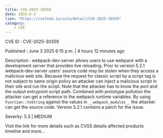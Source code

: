 ```yaml
---
title: CVE-2025-30359
date: 2025-6-3
lien: "https://cvefeed.io/vuln/detail/CVE-2025-30359"
category:
    - CVE
---
```


CVE ID : CVE-2025-30359

Published :  June 3
2025
6:15 p.m. | 4 hours
12 minutes ago

Description : webpack-dev-server allows users to use webpack with a development server that provides live reloading. Prior to version 5.2.1
webpack-dev-server users' source code may be stolen when they access a malicious web site. Because the request for classic script by a script tag is not subject to same origin policy
an attacker can inject a malicious script in their site and run the script. Note that the attacker has to know the port and the output entrypoint script path. Combined with prototype pollution
the attacker can get a reference to the webpack runtime variables. By using `Function::toString` against the values in `__webpack_modules__`
the attacker can get the source code. Version 5.2.1 contains a patch for the issue.

Severity: 5.3 | MEDIUM

Visit the link for more details
such as CVSS details
affected products
timeline
and more...
